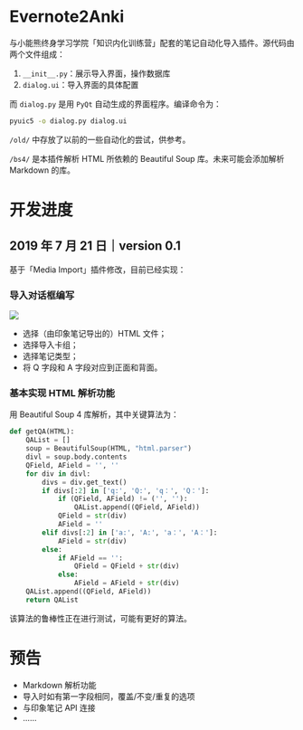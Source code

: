 # Evernote2Anki

与小能熊终身学习学院「知识内化训练营」配套的笔记自动化导入插件。源代码由两个文件组成：

1. `__init__.py`：展示导入界面，操作数据库
2. `dialog.ui`：导入界面的具体配置

而 `dialog.py` 是用 `PyQt` 自动生成的界面程序。编译命令为：

```bash
pyuic5 -o dialog.py dialog.ui
```

`/old/` 中存放了以前的一些自动化的尝试，供参考。

`/bs4/` 是本插件解析 HTML 所依赖的 Beautiful Soup 库。未来可能会添加解析 Markdown 的库。

# 开发进度

## 2019 年 7 月 21 日｜version 0.1

基于「Media Import」插件修改，目前已经实现：

### 导入对话框编写

![](http://img.candobear.com/2019-07-21-133414.png)

- 选择（由印象笔记导出的）HTML 文件；
- 选择导入卡组；
- 选择笔记类型；
- 将 Q 字段和 A 字段对应到正面和背面。

### 基本实现 HTML 解析功能

用 Beautiful Soup 4 库解析，其中关键算法为：

```python
def getQA(HTML):
	QAList = []
	soup = BeautifulSoup(HTML, "html.parser")
	divl = soup.body.contents
	QField, AField = '', ''
	for div in divl:
		divs = div.get_text()
		if divs[:2] in ['q:', 'Q:', 'q：', 'Q：']:
			if (QField, AField) != ('', ''):
				QAList.append((QField, AField))
			QField = str(div)
			AField = ''
		elif divs[:2] in ['a:', 'A:', 'a：', 'A：']:
			AField = str(div)
		else:
			if AField == '':
				QField = QField + str(div)
			else:
				AField = AField + str(div)
	QAList.append((QField, AField))
	return QAList
```

该算法的鲁棒性正在进行测试，可能有更好的算法。

# 预告

- Markdown 解析功能
- 导入时如有第一字段相同，覆盖/不变/重复的选项
- 与印象笔记 API 连接
- ……

